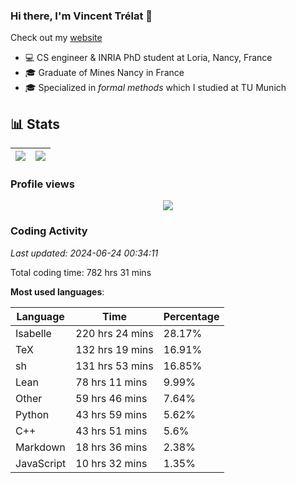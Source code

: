 ### Hi there, I'm Vincent Trélat 👋

Check out my [website](https://vtrelat.github.io)

-   💻 CS engineer & INRIA PhD student at Loria, Nancy, France
-   🎓 Graduate of Mines Nancy in France
-   🎓 Specialized in _formal methods_ which I studied at TU Munich

## 📊 **Stats**

| <img align="center" src="https://readme-stats.clckblog.space/api?username=VTrelat&show_icons=true&include_all_commits=true&theme=tokyonight&hide_border=true" /> | <img align="center" src="https://readme-stats.clckblog.space/api/top-langs/?username=VTrelat&layout=compact&theme=tokyonight&hide_border=true" /> |
| ---------------------------------------------------------------------------------------------------------------------------------------------------------------- | ------------------------------------------------------------------------------------------------------------------------------------------------- |

### Profile views

<p align="center">
 <img src="https://profile-counter.glitch.me/VTrelat/count.svg" />
</p>

<!--automations-->
### Coding Activity
_Last updated: 2024-06-24 00:34:11_

Total coding time: 782 hrs 31 mins

**Most used languages**:

| Language | Time | Percentage |
| ------------- | ------------- | ------------- |
| Isabelle | 220 hrs 24 mins | 28.17% |
| TeX | 132 hrs 19 mins | 16.91% |
| sh | 131 hrs 53 mins | 16.85% |
| Lean | 78 hrs 11 mins | 9.99% |
| Other | 59 hrs 46 mins | 7.64% |
| Python | 43 hrs 59 mins | 5.62% |
| C++ | 43 hrs 51 mins | 5.6% |
| Markdown | 18 hrs 36 mins | 2.38% |
| JavaScript | 10 hrs 32 mins | 1.35% |

